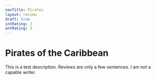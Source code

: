 ```yaml
---
navTitle: Pirates
layout: review
draft: true
intRating: 2
entRating: 3
---
```


# Pirates of the Caribbean

This is a test description. Reviews are only a few sentences. I am not a capable writer.
